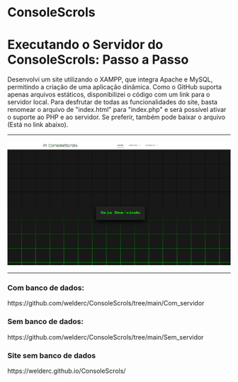 # ConsoleScrols
<h1>Executando o Servidor do ConsoleScrols: Passo a Passo</h1>
<p>Desenvolvi um site utilizando o XAMPP, que integra Apache e MySQL, permitindo a criação de uma aplicação dinâmica. Como o GitHub suporta apenas arquivos estáticos, disponibilizei o código com um link para o servidor local. Para desfrutar de todas as funcionalidades do site, basta renomear o arquivo de "index.html" para "index.php" e será possível ativar o suporte ao PHP e ao servidor. Se preferir, também pode baixar o arquivo (Está no link abaixo).
<hr>
<img src="projeto.png" alt="projeto">
<hr>
<h3>Com banco de dados:</h3>
<p>https://github.com/welderc/ConsoleScrols/tree/main/Com_servidor</p>
<h3>Sem banco de dados:</h3>
<p>https://github.com/welderc/ConsoleScrols/tree/main/Sem_servidor</p>
<h3>Site sem banco de dados</h3>
<p>https://welderc.github.io/ConsoleScrols/</p>
